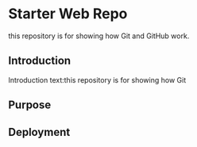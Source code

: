 # Starter Web Repo
 this repository is for showing how Git and GitHub work.
 
## Introduction
  Introduction text:this repository is for showing how Git
  
## Purpose

## Deployment
